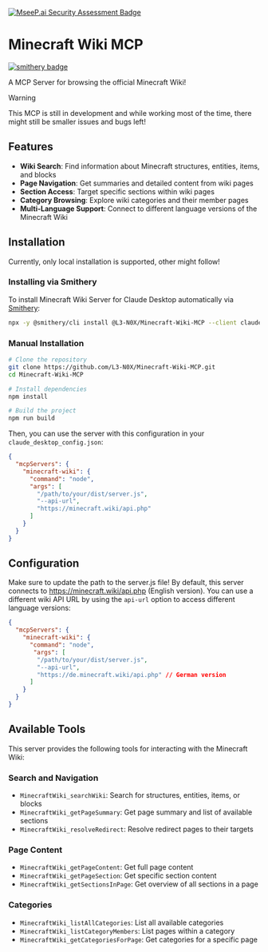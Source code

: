 [![MseeP.ai Security Assessment Badge](https://mseep.net/pr/l3-n0x-minecraft-wiki-mcp-badge.png)](https://mseep.ai/app/l3-n0x-minecraft-wiki-mcp)

# Minecraft Wiki MCP
[![smithery badge](https://smithery.ai/badge/@L3-N0X/Minecraft-Wiki-MCP)](https://smithery.ai/server/@L3-N0X/Minecraft-Wiki-MCP)

A MCP Server for browsing the official Minecraft Wiki!

> [!WARNING]
> This MCP is still in development and while working most of the time, there might still be smaller issues and bugs left!

## Features

- **Wiki Search**: Find information about Minecraft structures, entities, items, and blocks
- **Page Navigation**: Get summaries and detailed content from wiki pages
- **Section Access**: Target specific sections within wiki pages
- **Category Browsing**: Explore wiki categories and their member pages
- **Multi-Language Support**: Connect to different language versions of the Minecraft Wiki

## Installation

Currently, only local installation is supported, other might follow!

### Installing via Smithery

To install Minecraft Wiki Server for Claude Desktop automatically via [Smithery](https://smithery.ai/server/@L3-N0X/Minecraft-Wiki-MCP):

```bash
npx -y @smithery/cli install @L3-N0X/Minecraft-Wiki-MCP --client claude
```

### Manual Installation

```bash
# Clone the repository
git clone https://github.com/L3-N0X/Minecraft-Wiki-MCP.git
cd Minecraft-Wiki-MCP

# Install dependencies
npm install

# Build the project
npm run build
```

Then, you can use the server with this configuration in your `claude_desktop_config.json`:

```json
{
  "mcpServers": {
    "minecraft-wiki": {
      "command": "node",
      "args": [
        "/path/to/your/dist/server.js", 
        "--api-url",
        "https://minecraft.wiki/api.php"
      ]
    }
  }
}
```

## Configuration

Make sure to update the path to the server.js file!
By default, this server connects to <https://minecraft.wiki/api.php> (English version). You can use a different wiki API URL by using the `api-url` option to access different language versions:

```json
{
  "mcpServers": {
    "minecraft-wiki": {
      "command": "node",
       "args": [
        "/path/to/your/dist/server.js", 
        "--api-url",
        "https://de.minecraft.wiki/api.php" // German version
      ]
    }
  }
}
```

## Available Tools

This server provides the following tools for interacting with the Minecraft Wiki:

### Search and Navigation

- `MinecraftWiki_searchWiki`: Search for structures, entities, items, or blocks
- `MinecraftWiki_getPageSummary`: Get page summary and list of available sections
- `MinecraftWiki_resolveRedirect`: Resolve redirect pages to their targets

### Page Content

- `MinecraftWiki_getPageContent`: Get full page content
- `MinecraftWiki_getPageSection`: Get specific section content
- `MinecraftWiki_getSectionsInPage`: Get overview of all sections in a page

### Categories

- `MinecraftWiki_listAllCategories`: List all available categories
- `MinecraftWiki_listCategoryMembers`: List pages within a category
- `MinecraftWiki_getCategoriesForPage`: Get categories for a specific page
